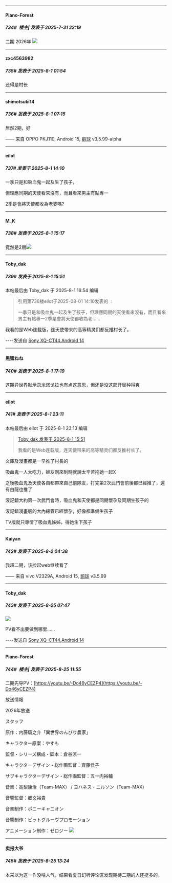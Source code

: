 ﻿
*****

####  Piano-Forest  
##### 734#         楼主| 发表于 2025-7-31 22:19

二期 2026年
<img src="https://p.sda1.dev/26/e807592d56a70c7720c14d33032f08a2/20250731_221813.jpg" referrerpolicy="no-referrer">


*****

####  zxc4563982  
##### 735#       发表于 2025-8-1 01:54

还得是村长


*****

####  shimotsuki14  
##### 736#       发表于 2025-8-1 07:15

居然2期，好

—— 来自 OPPO PKJ110, Android 15, [鹅球](https://www.pgyer.com/xfPejhuq) v3.5.99-alpha


*****

####  eilot  
##### 737#       发表于 2025-8-1 14:10

一季只是和吸血鬼一起及生了孩子，

但理應同期的天使看來沒有，而且看來男主有點專一

2季是會將天使都收為老婆嗎?


*****

####  M_K  
##### 738#       发表于 2025-8-1 15:17

竟然是2期<img src="https://static.stage1st.com/image/smiley/face2017/018.png" referrerpolicy="no-referrer">


*****

####  Toby_dak  
##### 739#       发表于 2025-8-1 15:51

 本帖最后由 Toby_dak 于 2025-8-1 16:54 编辑 
<blockquote>引用第736楼eilot于2025-08-01 14:10发表的  :

一季只是和吸血鬼一起及生了孩子，但理應同期的天使看來沒有，而且看來男主有點專一2季是會將天使都收為老......</blockquote>
我看的是Web连载版，连天使带来的高等精灵们都反推村长了。

----发送自 [Sony XQ-CT44,Android 14](http://stage1.5j4m.com/?1.47)


*****

####  黒蜜ねね  
##### 740#       发表于 2025-8-1 17:19

这期异世界默示录米诺戈拉也有点这意思，但还是没这部开局种得爽


*****

####  eilot  
##### 741#       发表于 2025-8-1 23:11

 本帖最后由 eilot 于 2025-8-1 23:13 编辑 
<blockquote><a href="httphttps://stage1st.com/2b/forum.php?mod=redirect&amp;goto=findpost&amp;pid=68196832&amp;ptid=2060656" target="_blank">Toby_dak 发表于 2025-8-1 15:51</a>

我看的是Web连载版，连天使带来的高等精灵们都反推村长了。</blockquote>
文庫及漫畫都是一早推了村長的

吸血鬼一人太吃力，姬友剛來到時就說太辛苦拖她一起X

之後吸血鬼及天使各自都帶來自己前隊友，打完第2次武鬥會前後都已經推了，還有白龍也推了

沒記錯大約第一次武鬥會時，吸血鬼和天使都是同期懷孕及同期生孩子的

沒記錯漫畫版的大內總管已經懷孕，好像都準備生孩子

TV版就只專情了吸血鬼姊姊，得她生下孩子


*****

####  Kaiyan  
##### 742#       发表于 2025-8-2 04:38

我超二期，该捡起web继续看了

—— 来自 vivo V2329A, Android 15, [鹅球](https://www.pgyer.com/GcUxKd4w) v3.5.99

*****

####  Toby_dak  
##### 743#       发表于 2025-8-25 07:47

<img src="https://p.sda1.dev/26/6dcef44a50fcd12b7d1f5d076debac95/1000149504.png" referrerpolicy="no-referrer">

PV看不出要做到哪里……

----发送自 [Sony XQ-CT44,Android 14](http://stage1.5j4m.com/?1.47)


*****

####  Piano-Forest  
##### 744#         楼主| 发表于 2025-8-25 11:55

二期先导PV：[https://youtu.be/-Do46yCEZP4](https://youtu.be/-Do46yCEZP4)

放送情報

2026年放送

スタッフ

原作：内藤騎之介「異世界のんびり農家」

キャラクター原案：やすも

監督・シリーズ構成・脚本：倉谷涼一

キャラクターデザイン・総作画監督：齊藤佳子

サブキャラクターデザイン・総作画監督：五十内裕輔

音楽：高梨康治（Team-MAX） / ヨハネス・ニルソン（Team-MAX）

音響監督：郷文裕貴

音楽制作：ポニーキャニオン

音響制作：ビットグルーヴプロモーション

アニメーション制作：ゼロジー
<img src="https://p.sda1.dev/26/34a0d868bf749478c3542a49d8eeabcd/20250825_115451.jpg" referrerpolicy="no-referrer">


*****

####  卖报大爷  
##### 745#       发表于 2025-8-25 13:24

本来以为这一作没啥人气，结果看夏日幻听评论区发现期待二期的人还挺多的。


